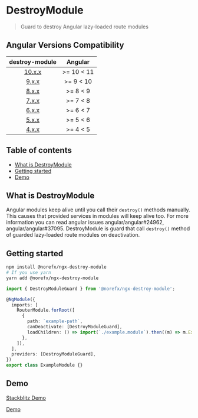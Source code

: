 # DestroyModule

> Guard to destroy Angular lazy-loaded route modules

## Angular Versions Compatibility

|                         destroy-module                         |  Angular   |
| :------------------------------------------------------------: | :--------: |
| [10.x.x](https://github.com/norefx/destroy-module/tree/10.x.x) | >= 10 < 11 |
|  [9.x.x](https://github.com/norefx/destroy-module/tree/9.x.x)  | >= 9 < 10  |
|  [8.x.x](https://github.com/norefx/destroy-module/tree/8.x.x)  |  >= 8 < 9  |
|  [7.x.x](https://github.com/norefx/destroy-module/tree/7.x.x)  |  >= 7 < 8  |
|  [6.x.x](https://github.com/norefx/destroy-module/tree/6.x.x)  |  >= 6 < 7  |
|  [5.x.x](https://github.com/norefx/destroy-module/tree/5.x.x)  |  >= 5 < 6  |
|  [4.x.x](https://github.com/norefx/destroy-module/tree/4.x.x)  |  >= 4 < 5  |

## Table of contents

- [What is DestroyModule](#what-is-destroymodule)
- [Getting started](#getting-started)
- [Demo](#demo)

## What is DestroyModule

Angular modules keep alive until you call their `destroy()` methods manually. This causes that provided services in modules will keep alive too. For more information you can read angular issues angular/angular#24962, angular/angular#37095. DestroyModule is guard that call `destroy()` method of guarded lazy-loaded route modules on deactivation.

## Getting started

```sh
npm install @norefx/ngx-destroy-module
# If you use yarn
yarn add @norefx/ngx-destroy-module
```

```ts
import { DestroyModuleGuard } from '@norefx/ngx-destroy-module';

@NgModule({
  imports: [
    RouterModule.forRoot([
      {
        path: `example-path`,
        canDeactivate: [DestroyModuleGuard],
        loadChildren: () => import(`./example.module`).then((m) => m.ExampleModule),
      },
    ]),
  ],
  providers: [DestroyModuleGuard],
})
export class ExampleModule {}
```

## Demo

[Stackblitz Demo](https://ngx-destroy-module.stackblitz.io)

[Demo](https://user-images.githubusercontent.com/89928030/188677092-2d230816-4c50-4272-a691-5e4e0cefbcf4.webm)
